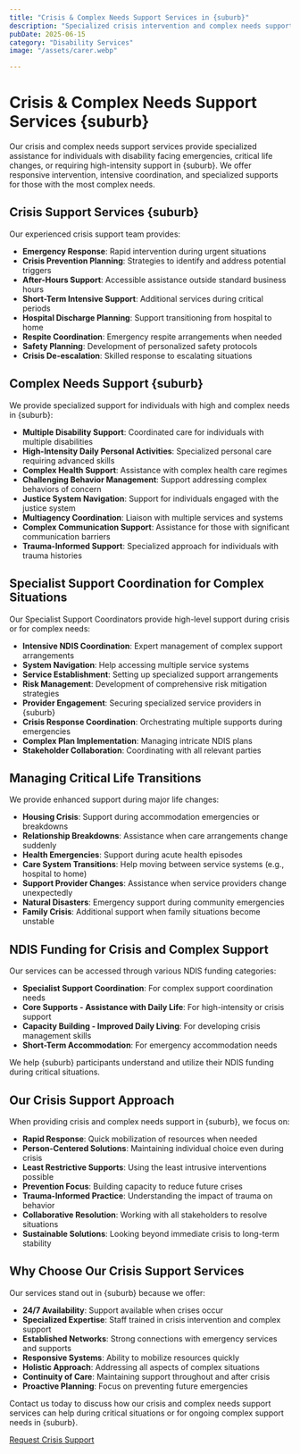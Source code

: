 ```yaml
---
title: "Crisis & Complex Needs Support Services in {suburb}"
description: "Specialized crisis intervention and complex needs support for individuals with disability in {suburb}. Emergency response, intensive support coordination, and high-level care during critical situations."
pubDate: 2025-06-15
category: "Disability Services"
image: "/assets/carer.webp"

---
```


# Crisis & Complex Needs Support Services {suburb}

Our crisis and complex needs support services provide specialized assistance for individuals with disability facing emergencies, critical life changes, or requiring high-intensity support in {suburb}. We offer responsive intervention, intensive coordination, and specialized supports for those with the most complex needs.

## Crisis Support Services {suburb}

Our experienced crisis support team provides:

- **Emergency Response**: Rapid intervention during urgent situations
- **Crisis Prevention Planning**: Strategies to identify and address potential triggers
- **After-Hours Support**: Accessible assistance outside standard business hours
- **Short-Term Intensive Support**: Additional services during critical periods
- **Hospital Discharge Planning**: Support transitioning from hospital to home
- **Respite Coordination**: Emergency respite arrangements when needed
- **Safety Planning**: Development of personalized safety protocols
- **Crisis De-escalation**: Skilled response to escalating situations

## Complex Needs Support {suburb}

We provide specialized support for individuals with high and complex needs in {suburb}:

- **Multiple Disability Support**: Coordinated care for individuals with multiple disabilities
- **High-Intensity Daily Personal Activities**: Specialized personal care requiring advanced skills
- **Complex Health Support**: Assistance with complex health care regimes
- **Challenging Behavior Management**: Support addressing complex behaviors of concern
- **Justice System Navigation**: Support for individuals engaged with the justice system
- **Multiagency Coordination**: Liaison with multiple services and systems
- **Complex Communication Support**: Assistance for those with significant communication barriers
- **Trauma-Informed Support**: Specialized approach for individuals with trauma histories

## Specialist Support Coordination for Complex Situations

Our Specialist Support Coordinators provide high-level support during crisis or for complex needs:

- **Intensive NDIS Coordination**: Expert management of complex support arrangements
- **System Navigation**: Help accessing multiple service systems
- **Service Establishment**: Setting up specialized support arrangements
- **Risk Management**: Development of comprehensive risk mitigation strategies
- **Provider Engagement**: Securing specialized service providers in {suburb}
- **Crisis Response Coordination**: Orchestrating multiple supports during emergencies
- **Complex Plan Implementation**: Managing intricate NDIS plans
- **Stakeholder Collaboration**: Coordinating with all relevant parties

## Managing Critical Life Transitions

We provide enhanced support during major life changes:

- **Housing Crisis**: Support during accommodation emergencies or breakdowns
- **Relationship Breakdowns**: Assistance when care arrangements change suddenly
- **Health Emergencies**: Support during acute health episodes
- **Care System Transitions**: Help moving between service systems (e.g., hospital to home)
- **Support Provider Changes**: Assistance when service providers change unexpectedly
- **Natural Disasters**: Emergency support during community emergencies
- **Family Crisis**: Additional support when family situations become unstable

## NDIS Funding for Crisis and Complex Support

Our services can be accessed through various NDIS funding categories:

- **Specialist Support Coordination**: For complex support coordination needs
- **Core Supports - Assistance with Daily Life**: For high-intensity or crisis support
- **Capacity Building - Improved Daily Living**: For developing crisis management skills
- **Short-Term Accommodation**: For emergency accommodation needs

We help {suburb} participants understand and utilize their NDIS funding during critical situations.

## Our Crisis Support Approach

When providing crisis and complex needs support in {suburb}, we focus on:

- **Rapid Response**: Quick mobilization of resources when needed
- **Person-Centered Solutions**: Maintaining individual choice even during crisis
- **Least Restrictive Supports**: Using the least intrusive interventions possible
- **Prevention Focus**: Building capacity to reduce future crises
- **Trauma-Informed Practice**: Understanding the impact of trauma on behavior
- **Collaborative Resolution**: Working with all stakeholders to resolve situations
- **Sustainable Solutions**: Looking beyond immediate crisis to long-term stability

## Why Choose Our Crisis Support Services

Our services stand out in {suburb} because we offer:

- **24/7 Availability**: Support available when crises occur
- **Specialized Expertise**: Staff trained in crisis intervention and complex support
- **Established Networks**: Strong connections with emergency services and supports
- **Responsive Systems**: Ability to mobilize resources quickly
- **Holistic Approach**: Addressing all aspects of complex situations
- **Continuity of Care**: Maintaining support throughout and after crisis
- **Proactive Planning**: Focus on preventing future emergencies

Contact us today to discuss how our crisis and complex needs support services can help during critical situations or for ongoing complex support needs in {suburb}.

[Request Crisis Support](/contact) 